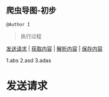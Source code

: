 爬虫导图-初步
----
`@Author I`
>执行过程

[发送请求](#1) | [获取内容](#2) | [解析内容](#3) | [保存内容](#4) 

1.abs
2.asd
3.adas


# <a id='1'>发送请求</a>

  
